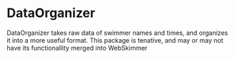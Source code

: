 # DataOrganizer
DataOrganizer takes raw data of swimmer names and times, and organizes it into a more useful format.
This package is tenative, and may or may not have its functionallity merged into WebSkimmer